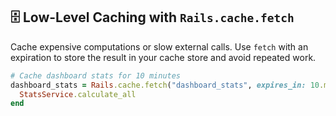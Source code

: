 ## 🗄️ Low-Level Caching with `Rails.cache.fetch`

Cache expensive computations or slow external calls. Use `fetch` with an expiration to store the result in your cache store and avoid repeated work.

```ruby
# Cache dashboard stats for 10 minutes
dashboard_stats = Rails.cache.fetch("dashboard_stats", expires_in: 10.minutes) do
  StatsService.calculate_all
end
```
